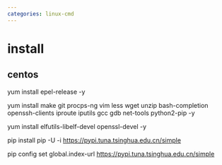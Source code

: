 ```yaml
---
categories: linux-cmd
---
```


# install

## centos
yum install epel-release -y

yum install make git procps-ng vim less wget unzip bash-completion openssh-clients iproute iputils gcc gdb net-tools python2-pip -y

yum install elfutils-libelf-devel openssl-devel -y

pip install pip -U -i https://pypi.tuna.tsinghua.edu.cn/simple

pip config set global.index-url https://pypi.tuna.tsinghua.edu.cn/simple
